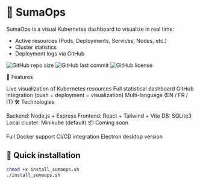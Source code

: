 # 🧠 SumaOps

SumaOps is a visual Kubernetes dashboard to visualize in real time:

- Active resources (Pods, Deployments, Services, Nodes, etc.)
- Cluster statistics
- Deployment logs via GitHub

![GitHub repo size](https://img.shields.io/github/repo-size/ametzo25/sumaops)
![GitHub last commit](https://img.shields.io/github/last-commit/ametzo25/sumaops)
![GitHub license](https://img.shields.io/github/license/ametzo25/sumaops)

🧩 Features

Live visualization of Kubernetes resources
Full statistical dashboard
GitHub integration (push = deployment = visualization)
Multi-language (EN / FR / IT)
🛠️ Technologies

Backend: Node.js + Express
Frontend: React + Tailwind + Vite
DB: SQLite3
Local cluster: Minikube (default)
📦 Coming soon

Full Docker support
CI/CD integration
Electron desktop version


## 🚀 Quick installation

```bash
chmod +x install_sumaops.sh
./install_sumaops.sh
